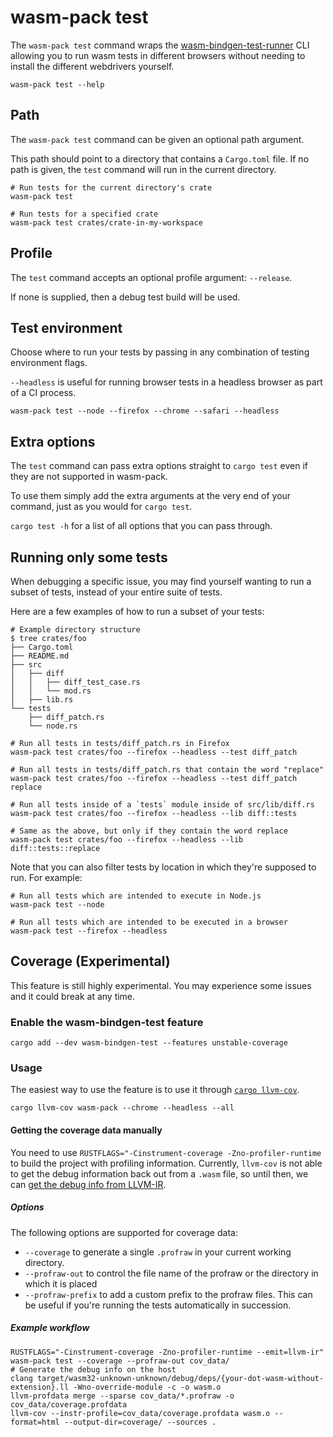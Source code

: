 # wasm-pack test

The `wasm-pack test` command wraps the [wasm-bindgen-test-runner](https://rustwasm.github.io/wasm-bindgen/wasm-bindgen-test/index.html)
CLI allowing you to run wasm tests in different browsers without needing to install the different
webdrivers yourself.

```
wasm-pack test --help
```

## Path

The `wasm-pack test` command can be given an optional path argument.

This path should point to a directory that contains a `Cargo.toml` file. If no
path is given, the `test` command will run in the current directory.

```
# Run tests for the current directory's crate
wasm-pack test

# Run tests for a specified crate
wasm-pack test crates/crate-in-my-workspace
```

## Profile

The `test` command accepts an optional profile argument: `--release`.

If none is supplied, then a debug test build will be used.

## Test environment

Choose where to run your tests by passing in any combination of testing environment flags.

`--headless` is useful for running browser tests in a headless browser as part of a CI process.

```
wasm-pack test --node --firefox --chrome --safari --headless
```

## Extra options

The `test` command can pass extra options straight to `cargo test` even if they are not
supported in wasm-pack.

To use them simply add the extra arguments at the very end of your command, just
as you would for `cargo test`.

`cargo test -h` for a list of all options that you can pass through.

## Running only some tests

When debugging a specific issue, you may find yourself wanting to run a subset of tests, instead of your entire suite of tests.

Here are a few examples of how to run a subset of your tests:

```
# Example directory structure
$ tree crates/foo
├── Cargo.toml
├── README.md
├── src
│   ├── diff
│   │   ├── diff_test_case.rs
│   │   └── mod.rs
│   ├── lib.rs
└── tests
    ├── diff_patch.rs
    └── node.rs
```

```
# Run all tests in tests/diff_patch.rs in Firefox
wasm-pack test crates/foo --firefox --headless --test diff_patch

# Run all tests in tests/diff_patch.rs that contain the word "replace"
wasm-pack test crates/foo --firefox --headless --test diff_patch replace

# Run all tests inside of a `tests` module inside of src/lib/diff.rs
wasm-pack test crates/foo --firefox --headless --lib diff::tests

# Same as the above, but only if they contain the word replace
wasm-pack test crates/foo --firefox --headless --lib diff::tests::replace
```

Note that you can also filter tests by location in which they're supposed to
run. For example:

```
# Run all tests which are intended to execute in Node.js
wasm-pack test --node

# Run all tests which are intended to be executed in a browser
wasm-pack test --firefox --headless
```

## Coverage (Experimental)

<div class="warning">
    This feature is still highly experimental. You may experience some issues and it could break at any time.
</div>

### Enable the wasm-bindgen-test feature

```text
cargo add --dev wasm-bindgen-test --features unstable-coverage
```

### Usage

The easiest way to use the feature is to use it through [`cargo llvm-cov`](github.com/taiki-e/cargo-llvm-cov).

```text
cargo llvm-cov wasm-pack --chrome --headless --all
```

#### Getting the coverage data manually

You need to use `RUSTFLAGS="-Cinstrument-coverage -Zno-profiler-runtime` to build the project with profiling information.
Currently, `llvm-cov` is not able to get the debug information back out from a `.wasm` file, so until then, we can [get the debug info from LLVM-IR][wasmcov].

[wasmcov]: https://github.com/hknio/code-coverage-for-webassembly

##### Options

The following options are supported for coverage data:

- `--coverage` to generate a single `.profraw` in your current working directory.
- `--profraw-out` to control the file name of the profraw or the directory in which it is placed
- `--profraw-prefix` to add a custom prefix to the profraw files. This can be useful if you're running the tests automatically in succession.

##### Example workflow

```text
RUSTFLAGS="-Cinstrument-coverage -Zno-profiler-runtime --emit=llvm-ir" wasm-pack test --coverage --profraw-out cov_data/
# Generate the debug info on the host
clang target/wasm32-unknown-unknown/debug/deps/{your-dot-wasm-without-extension}.ll -Wno-override-module -c -o wasm.o
llvm-profdata merge --sparse cov_data/*.profraw -o cov_data/coverage.profdata
llvm-cov --instr-profile=cov_data/coverage.profdata wasm.o --format=html --output-dir=coverage/ --sources .
```
